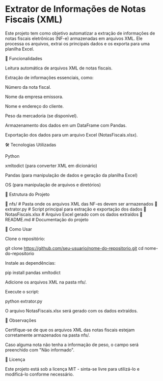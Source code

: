 # Extrator de Informações de Notas Fiscais (XML)

Este projeto tem como objetivo automatizar a extração de informações de notas fiscais eletrônicas (NF-e) armazenadas em arquivos XML. Ele processa os arquivos, extrai os principais dados e os exporta para uma planilha Excel.

📌 Funcionalidades

Leitura automática de arquivos XML de notas fiscais.

Extração de informações essenciais, como:

Número da nota fiscal.

Nome da empresa emissora.

Nome e endereço do cliente.

Peso da mercadoria (se disponível).

Armazenamento dos dados em um DataFrame com Pandas.

Exportação dos dados para um arquivo Excel (NotasFiscais.xlsx).

🛠 Tecnologias Utilizadas

Python

xmltodict (para converter XML em dicionário)

Pandas (para manipulação de dados e geração da planilha Excel)

OS (para manipulação de arquivos e diretórios)

📂 Estrutura do Projeto

📁 nfs/                # Pasta onde os arquivos XML das NF-es devem ser armazenados
📜 extrator.py         # Script principal para extração e exportação dos dados
📜 NotasFiscais.xlsx   # Arquivo Excel gerado com os dados extraídos
📜 README.md           # Documentação do projeto

🚀 Como Usar

Clone o repositório:

git clone https://github.com/seu-usuario/nome-do-repositorio.git
cd nome-do-repositorio

Instale as dependências:

pip install pandas xmltodict

Adicione os arquivos XML na pasta nfs/.

Execute o script:

python extrator.py

O arquivo NotasFiscais.xlsx será gerado com os dados extraídos.

📌 Observações

Certifique-se de que os arquivos XML das notas fiscais estejam corretamente armazenados na pasta nfs/.

Caso alguma nota não tenha a informação de peso, o campo será preenchido com "Não informado".

📜 Licença

Este projeto está sob a licença MIT - sinta-se livre para utilizá-lo e modificá-lo conforme necessário.
